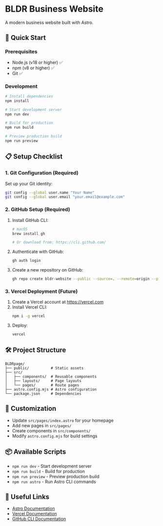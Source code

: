 # BLDR Business Website

A modern business website built with Astro.

## 🚀 Quick Start

### Prerequisites
- Node.js (v18 or higher) ✅
- npm (v8 or higher) ✅
- Git ✅

### Development
```bash
# Install dependencies
npm install

# Start development server
npm run dev

# Build for production
npm run build

# Preview production build
npm run preview
```

## 📋 Setup Checklist

### 1. Git Configuration (Required)
Set up your Git identity:
```bash
git config --global user.name "Your Name"
git config --global user.email "your.email@example.com"
```

### 2. GitHub Setup (Required)
1. Install GitHub CLI:
   ```bash
   # macOS
   brew install gh
   
   # Or download from: https://cli.github.com/
   ```

2. Authenticate with GitHub:
   ```bash
   gh auth login
   ```

3. Create a new repository on GitHub:
   ```bash
   gh repo create bldr-website --public --source=. --remote=origin --push
   ```

### 3. Vercel Deployment (Future)
1. Create a Vercel account at https://vercel.com
2. Install Vercel CLI:
   ```bash
   npm i -g vercel
   ```
3. Deploy:
   ```bash
   vercel
   ```

## 🛠️ Project Structure
```
BLDRpage/
├── public/          # Static assets
├── src/
│   ├── components/  # Reusable components
│   ├── layouts/     # Page layouts
│   └── pages/       # Route pages
├── astro.config.mjs # Astro configuration
└── package.json     # Dependencies
```

## 🎨 Customization
- Update `src/pages/index.astro` for your homepage
- Add new pages in `src/pages/`
- Create components in `src/components/`
- Modify `astro.config.mjs` for build settings

## 📦 Available Scripts
- `npm run dev` - Start development server
- `npm run build` - Build for production
- `npm run preview` - Preview production build
- `npm run astro` - Run Astro CLI commands

## 🔗 Useful Links
- [Astro Documentation](https://docs.astro.build/)
- [Vercel Documentation](https://vercel.com/docs)
- [GitHub CLI Documentation](https://cli.github.com/)
